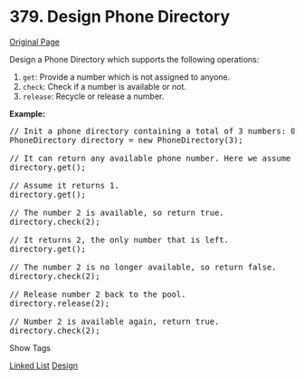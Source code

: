 # 379. Design Phone Directory

[Original Page](https://leetcode.com/problems/design-phone-directory/)

Design a Phone Directory which supports the following operations:

1.  `get`: Provide a number which is not assigned to anyone.
2.  `check`: Check if a number is available or not.
3.  `release`: Recycle or release a number.

**Example:**

<pre>// Init a phone directory containing a total of 3 numbers: 0, 1, and 2.
PhoneDirectory directory = new PhoneDirectory(3);

// It can return any available phone number. Here we assume it returns 0.
directory.get();

// Assume it returns 1.
directory.get();

// The number 2 is available, so return true.
directory.check(2);

// It returns 2, the only number that is left.
directory.get();

// The number 2 is no longer available, so return false.
directory.check(2);

// Release number 2 back to the pool.
directory.release(2);

// Number 2 is available again, return true.
directory.check(2);
</pre>

<div>

<div id="tags" class="btn btn-xs btn-warning">Show Tags</div>

<span class="hidebutton">[Linked List](/tag/linked-list/) [Design](/tag/design/)</span></div>